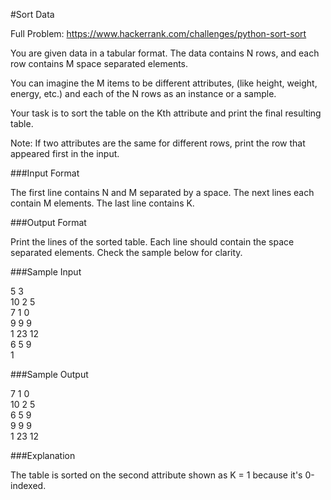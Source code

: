 #Sort Data

Full Problem: https://www.hackerrank.com/challenges/python-sort-sort

You are given data in a tabular format. The data contains N rows, and each row contains M space separated elements.

You can imagine the M items to be different attributes, (like height, weight, energy, etc.) and each of the N rows as an instance or a sample.

Your task is to sort the table on the Kth attribute and print the final resulting table.

Note: If two attributes are the same for different rows, print the row that appeared first in the input.

###Input Format

The first line contains N and M separated by a space.
The next lines each contain M elements.
The last line contains K.

###Output Format

Print the lines of the sorted table. Each line should contain the space separated elements. Check the sample below for clarity.

###Sample Input

5 3  
10 2 5  
7 1 0  
9 9 9  
1 23 12  
6 5 9  
1  

###Sample Output

7 1 0  
10 2 5  
6 5 9  
9 9 9  
1 23 12  

###Explanation

The table is sorted on the second attribute shown as K = 1 because it's 0-indexed. 